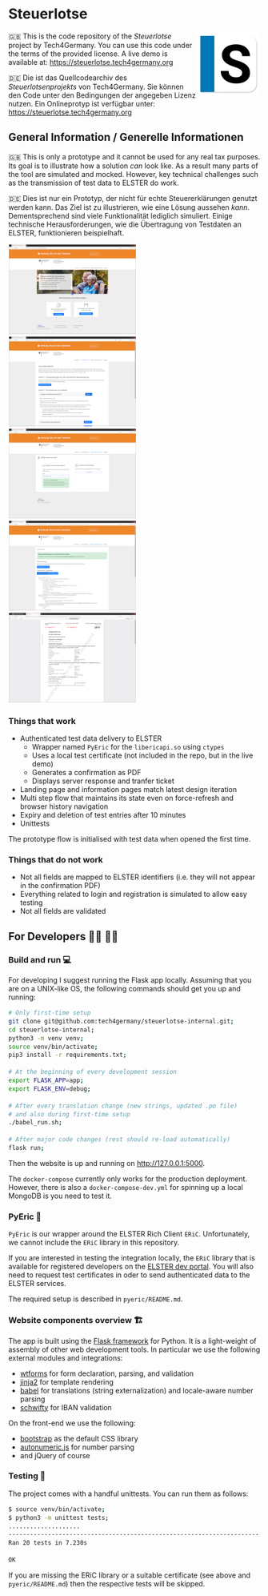 # Steuerlotse

<img src="documentation/logo_large.png" width="128px" align="right" />

🇬🇧 This is the code repository of the _Steuerlotse_ project by Tech4Germany.
You can use this code under the terms of the provided license.
A live demo is available at: https://steuerlotse.tech4germany.org

🇩🇪 Die ist das Quellcodearchiv des _Steuerlotsenprojekts_ von Tech4Germany.
Sie können den Code unter den Bedingungen der angegeben Lizenz nutzen.
Ein Onlineprotyp ist verfügbar unter: https://steuerlotse.tech4germany.org

## General Information / Generelle Informationen

🇬🇧 This is only a prototype and it cannot be used for any real tax purposes.
Its goal is to illustrate how a solution _can_ look like.
As a result many parts of the tool are simulated and mocked.
However, key technical challenges such as the transmission of test data to ELSTER do work.

🇩🇪 Dies ist nur ein Prototyp, der nicht für echte Steuererklärungen genutzt werden kann.
Das Ziel ist zu illustrieren, wie eine Lösung aussehen _kann_.
Dementsprechend sind viele Funktionalität lediglich simuliert.
Einige technische Herausforderungen, wie die Übertragung von Testdaten an ELSTER, funktionieren beispielhaft.

<a href="documentation/screen_landing_page.png"><img src="documentation/screen_landing_page_small.png" width="256px" /></a>
<a href="documentation/screen_info_page.png"><img src="documentation/screen_info_page_small.png" width="256px" /></a>
<a href="documentation/screen_code_entry.png"><img src="documentation/screen_code_entry_small.png" width="256px" /></a>
<a href="documentation/screen_ack_page.png"><img src="documentation/screen_ack_page_small.png" width="256px" /></a>
<a href="documentation/screen_ack_pdf.png"><img src="documentation/screen_ack_pdf_small.png" width="256px" /></a>

### Things that work

- Authenticated test data delivery to ELSTER
    - Wrapper named `PyEric` for the `libericapi.so` using `ctypes`
    - Uses a local test certificate (not included in the repo, but in the live demo)
    - Generates a confirmation as PDF
    - Displays server response and tranfer ticket
- Landing page and information pages match latest design iteration
- Multi step flow that maintains its state even on force-refresh and browser history navigation
- Expiry and deletion of test entries after 10 minutes
- Unittests

The prototype flow is initialised with test data when opened the first time.

### Things that do not work

- Not all fields are mapped to ELSTER identifiers (i.e. they will not appear in the confirmation PDF)
- Everything related to login and registration is simulated to allow easy testing
- Not all fields are validated


## For Developers 👩‍💻 👨‍💻

### Build and run 💻

For developing I suggest running the Flask app locally. Assuming that you are on a UNIX-like OS, the following commands should get you up and running:

```bash
# Only first-time setup
git clone git@github.com:tech4germany/steuerlotse-internal.git;
cd steuerlotse-internal;
python3 -m venv venv;
source venv/bin/activate;
pip3 install -r requirements.txt;

# At the beginning of every development session
export FLASK_APP=app;
export FLASK_ENV=debug;

# After every translation change (new strings, updated .po file)
# and also during first-time setup
./babel_run.sh;

# After major code changes (rest should re-load automatically)
flask run;
```

Then the website is up and running on http://127.0.0.1:5000.

The `docker-compose` currently only works for the production deployment. 
However, there is also a `docker-compose-dev.yml` for spinning up a local MongoDB is you need to test it.

### PyEric 🐍

`PyEric` is our wrapper around the ELSTER Rich Client `ERiC`.
Unfortunately, we cannot include the `ERiC` library in this repository.

If you are interested in testing the integration locally, the `ERiC` library that is available for registered developers on the [ELSTER dev portal](https://www.elster.de/elsterweb/infoseite/entwickler).
You will also need to request test certificates in oder to send authenticated data to the ELSTER services.

The required setup is described in `pyeric/README.md`.

### Website components overview 🏗️

The app is built using the [Flask framework](https://flask.palletsprojects.com/en/1.1.x/) for Python. 
It is a light-weight of assembly of other web development tools. 
In particular we use the following external modules and integrations:

 - [wtforms](http://wtforms.simplecodes.com/) for form declaration, parsing, and validation
 - [jinja2](https://jinja.palletsprojects.com/) for template rendering
 - [babel](babel.pocoo.org/) for translations (string externalization) and locale-aware number parsing
 - [schwifty](https://github.com/mdomke/schwifty) for IBAN validation

On the front-end we use the following:
 - [bootstrap](https://getbootstrap.com/) as the default CSS library
 - [autonumeric.js](http://autonumeric.org/) for number parsing
 - and jQuery of course


### Testing 📃

The project comes with a handful unittests. You can run them as follows:

```bash
$ source venv/bin/activate;
$ python3 -m unittest tests;
....................
----------------------------------------------------------------------
Ran 20 tests in 7.230s

OK
```

If you are missing the ERiC library or a suitable certificate (see above and `pyeric/README.md`) then the respective tests will be skipped.
